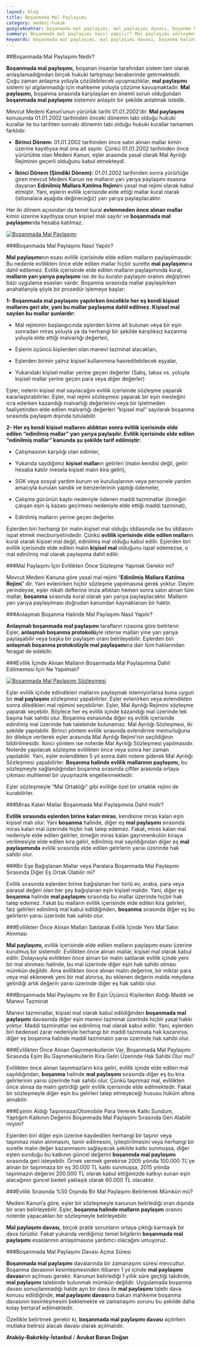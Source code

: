 ```yaml
---
layout: blog
title: Boşanmada Mal Paylaşımı
category: medeni-hukuk
googleAnahtar: boşanmada mal paylaşımı, mal paylaşımı davası, boşanma halinde evlilik mallarının paylaşımı, mal paylaşımı kanunu, boşanma avukatı, bakırköy avukat, ataköy avukat
summary: Boşanmada mal paylaşımı nasıl yapılır? Mal paylaşımı sözleşmesi mümkün mü? Anlaşmalı boşanmada mal paylaşımı nasıl yapılır? Evlenmeden önce alınan mallar ile evlilikten sonra alınan mallar eşler arasında ortak mıdır? Evlilik sırasında miras kalan veya bağışlanan mallar ortak mıdır? evlilikten önce alınan malların kira geliri eşler arasında paylaşıma dahil midir?
keywords: boşanmada mal paylaşımı, mal paylaşımı davası, boşanma halinde evlilik mallarının paylaşımı, mal paylaşımı kanunu, evlenmeden önce alınan mallar, evlilik öncesi alınan mallar, avukat, boşanma avukatı, bakırköy avukat, ataköy avukat, istanbul avukat
---
```

##Boşanmada Mal Paylaşımı Nedir?


**Boşanmada mal paylaşımı,** boşanan insanlar tarafından sistem tam olarak anlaşılamadığından birçok hukuki tartışmayı beraberinde getirmektedir. Çoğu zaman anlaşma yoluyla çözülebilecek uyuşmazlıklar, **mal paylaşımı** sistemi iyi algılanmadığı için mahkeme yoluyla çözüme kavuşmaktadır. **Mal paylaşımı,** boşanma sırasında karşılaşılan en önemli sorun olduğundan **boşanmada mal paylaşımı** sistemini anlaşılır bir şekilde anlatmak istedik.

Mevcut Medeni Kanun’unun yürürlük tarihi 01.01.2002’dir. **Mal paylaşımı** konusunda 01.01.2002 tarihinden önceki dönemin tabi olduğu hukuki kurallar ile bu tarihten sonraki dönemin tabi olduğu hukuki kurallar tamamen farklıdır. 

* **Birinci Dönem:** 01.01.2002 tarihinden önce satın alınan mallar kimin üzerine kayıtlıysa mal ona ait sayılır. Çünkü 01.01.2002 tarihinden önce yürürlükte olan Medeni Kanun, eşler arasında yasal olarak Mal Ayrılığı Rejiminin geçerli olduğunu kabul etmekteydi.

* **İkinci Dönem (Şimdiki Dönem):** 01.01.2002 tarihinden sonra yürürlüğe giren mevcut Medeni Kanun ise malların yarı yarıya paylaşımı esasına dayanan **Edinilmiş Mallara Katılma Rejimi**ni yasal mal rejimi olarak kabul etmiştir. Yani, eşlerin evlilik içerisinde elde ettiği mallar kural olarak (istisnalara aşağıda değineceğiz) yarı yarıya paylaşılacaktır. 

Her iki dönem açısından da temel kural **evlenmeden önce alınan mallar** kimin üzerine kayıtlıysa onun kişisel malı sayılır ve **boşanmada mal paylaşımı**nda hesaba katılmaz.


[![Boşanmada Mal Paylaşımı](http://i.hizliresim.com/j204ZJ.jpg)](https://hizliresim.com/j204ZJ)

###Boşanmada Mal Paylaşımı Nasıl Yapılır?


**Mal paylaşımı**nın esası evlilik içerisinde elde edilen malların paylaşılmasıdır. Bu nedenle evlilikten önce elde edilen mallar hiçbir surette **mal paylaşımı**na dahil edilemez. Evlilik içerisinde elde edilen malların paylaşımında kural, **malların yarı yarıya paylaşımı** ise de bu kuralın paylaşım oranını değiştiren bazı uygulama esasları vardır. Boşanma sırasında mallar paylaşılırken anahatlarıyla şöyle bir prosedür işlemeye başlar:

**1- Boşanmada mal paylaşımı yapılırken öncelikle her eş kendi kişisel mallarını geri alır, yani bu mallar paylaşıma dahil edilmez. Kişisel mal sayılan bu mallar şunlardır:**

* Mal rejiminin başlangıcında eşlerden birine ait bulunan veya bir eşin sonradan miras yoluyla ya da herhangi bir şekilde karşılıksız kazanma yoluyla elde ettiği malvarlığı değerleri,

* Eşlerin üçüncü kişilerden olan manevi tazminat alacakları,

* Eşlerden birinin yalnız kişisel kullanımına hasredilebilecek eşyalar,

* Yukarıdaki kişisel mallar yerine geçen değerler (Satış, takas vs. yoluyla kişisel mallar yerine geçen para veya diğer değerler)

Eşler, nelerin kişisel mal sayılacağını evlilik içerisinde sözleşme yaparak 	kararlaştırabilirler. Eşler, mal rejimi sözleşmesi yaparak bir eşin mesleğini icra ederken 	kazandığı malvarlığı değerlerini veya bir işletmeden faaliyetinden elde edilen malvarlığı 	değerleri “kişisel mal” sayılarak boşanma sırasında paylaşım dışında tutulabilir.	   

**2- Her eş kendi kişisel mallarını aldıktan sonra evlilik içerisinde elde edilen “edinilmiş mallar” yarı yarıya paylaşılır. Evlilik içerisinde elde edilen “edinilmiş mallar” kanunda şu şekilde tarif edilmiştir:**

*	Çalışmasının karşılığı olan edimler,

*	Yukarıda saydığımız **kişisel mallar**ın gelirleri (malın kendisi değil, geliri hesaba katılır mesela kişisel malın kira geliri),

*	SGK veya sosyal yardım kurum ve kuruluşlarının veya personele yardım amacıyla kurulan sandık ve benzerlerinin yaptığı ödemeler,

*	Çalışma gücünün kaybı nedeniyle ödenen maddi tazminatlar (örneğin çalışan eşin iş kazası geçirmesi nedeniyle elde ettiği maddi tazminat),

*	Edinilmiş malların yerine geçen değerler.

Eşlerden biri herhangi bir malın kişisel mal olduğu iddiasında ise bu iddiasını ispat etmek mecburiyetindedir. Çünkü **evlilik içerisinde elde edilen mallar**ın kural olarak kişisel mal değil, edinilmiş mal olduğu kabul edilir. Eşlerden biri evlilik içerisinde elde edilen malın **kişisel mal** olduğunu ispat edemezse, o mal edinilmiş mal olarak paylaşıma dahil edilir.



###Mal Paylaşımı İçin Evlilikten Önce Sözleşme Yapmak Gerekir mi?


Mevcut Medeni Kanuna göre yasal mal rejimi “**Edinilmiş Mallara Katılma Rejimi**” dir. Yani evlenirken hiçbir sözleşme yapılmasına gerek yoktur. Deyim yerindeyse, eşler nikah defterine imza attıktan hemen sonra satın alınan tüm mallar, **boşanma** sırasında kural olarak yarı yarıya paylaşılacaktır.  Malların yarı yarıya paylaşılması doğrudan kanundan kaynaklanan bir haktır.



###Anlaşmalı Boşanma Halinde Mal Paylaşımı Nasıl Yapılır?


**Anlaşmalı boşanmada mal paylaşımı** tarafların rızasına göre belirlenir. Eşler, **anlaşmalı boşanma protokolü**yle isterse malları yine yarı yarıya paylaşabilir veya başka bir paylaşım oranı belrileyebilir. Eşlerden biri **anlaşmalı boşanma protokolüyle mal paylaşamı**na dair tüm haklarından feragat de edebilir.



###Evlilik İçinde Alınan Malların Boşanmada Mal Paylaşımına Dahil Edilmemesi İçin Ne Yapılmalı? 


[![Boşanmada Mal Paylaşımı Sözleşmesi](http://i.hizliresim.com/oZGALb.jpg)](https://hizliresim.com/oZGALb)

Eşler evlilik içinde edindikleri mallarını paylaşmak istemiyorlarsa buna uygun bir **mal paylaşımı** sözleşmesi yapabilirler. Eşler evlenirken veya evlendikten sonra diledikleri mal rejimini seçebilirler. Eşler, Mal Ayrılığı Rejimini sözleşme yaparak seçebilir. Böylece her eş evlilik içinde kazandığı mal üzerinde tek başına hak sahibi olur. Boşanma esnasında diğer eş evlilik içerisinde edinilmiş mal üzerinde hak talebinde bulunamaz. Mal Ayrılığı Sözleşmesi, iki şekilde yapılabilir. Birinci yöntem evlilik sırasında evlendirme memurluğuna bir dilekçe verilerek eşler arasında Mal Ayrılığı Rejimi’nin seçildiğinin bildirilmesidir. İkinci yöntem ise noterde Mal Ayrılığı Sözleşmesi yapılmasıdır. Noterde yapılacak sözleşme evlilikten önce veya sonra her zaman yapılabilir. Yani, eşler evlendikten 5 yıl sonra dahi notere giderek Mal Ayrılığı Sözleşmesi yapabilirler. **Boşanma halinde evlilik mallarının paylaşımı,** bu sözleşmeyle sağlandığından boşanma sırasında çiftler arasında ortaya çıkması muhtemel bir uyuşmazlık engellenmektedir. 

Eşler sözleşmeyle “Mal Ortaklığı” gibi  evliliğe özel bir ortaklık rejimi de kurabilirler.



###Miras Kalan Mallar Boşanmada Mal Paylaşımına Dahil midir?

**Evlilik sırasında eşlerden birine kalan miras**,  kendisine miras kalan eşin kişisel malı olur. Yani **boşanma** halinde, diğer eş **mal paylaşımı** sırasında miras kalan mal üzerinde hiçbir hak talep edemez. Fakat, miras kalan mal nedeniyle elde edilen gelirler, örneğin miras kalan gayrımenkulün kiraya verilmesiyle elde edilen kira geliri, edinilmiş mal sayıldığından diğer eş **mal paylaşımında** evlilik sırasında elde edilen gelirlerin yarısı üzerinde hak sahibi olur.



###Bir Eşe Bağışlanan Mallar veya Paralara Boşanmada Mal Paylaşımı Sırasında Diğer Eş Ortak Olabilir mi?


Evlilik sırasında eşlerden birine bağışlanan her türlü ev, araba, para veya parasal değeri olan her şey  bağışlanan eşin kişisel malıdır. Yani, diğer eş **boşanma** halinde **mal paylaşımı** sırasında bu mallar üzerinde hiçbir hak talep edemez. Fakat bu malların evlilik içerisinde elde edilen kira gelirleri, faiz gelirleri edinilmiş mal kabul edildiğinden, **boşanma** sırasında diğer eş bu gelirlerin yarısı üzerinde hak sahibi olur.


###Evlilikten Önce Alınan Malları Satılarak Evlilik İçinde Yeni Mal Satın Alınması

**Mal paylaşımı,** evlilik içerisinde elde edilen malların paylaşımı esası üzerine kurulmuş bir sistemdir. Evlilikten önce alınan mallar, kişisel mal olarak kabul edilir. Dolayısıyla evlilikten önce alınan bir malın satılarak evlilik içinde yeni bir mal alınması halinde, bu mal üzerinde diğer eşin hak sahibi olması mümkün değildir. Ama evlilikten önce alınan malın değerine, bir miktar para veya mal eklenerek yeni bir mal alınırsa, bu eklenen değerin malda meydana getirdiği artık değerin yarısı üzerinde diğer eş hak sahibi olur.



###Boşanmada Mal Paylaşımı ve Bir Eşin Üçüncü Kişilerden Aldığı Maddi ve Manevi Tazminat

Manevi tazminatlar, kişisel mal olarak kabul edildiğinden **boşanmada mal paylaşımı** davasında diğer eşin manevi tazminat üzerinde hiçbir yasal hakkı yoktur. Maddi tazminatlar ise edinilmiş mal olarak kabul edilir. Yani, eşlerden biri bedensel zarar nedeniyle herhangi bir maddi tazminata hak kazanırsa, diğer eş boşanma halinde maddi tazminatın yarısı üzerinde hak sahibi olur.



###Evlilikten Önce Alınan Gayrımenkullerim Var, Boşanmada Mal Paylaşımı Sırasında Eşim Bu Gayrımenkullerin Kira Geliri Üzerinde Hak Sahibi Olur mu?



Evlilikten önce alınan taşınmazların kira geliri, evlilik içinde elde edilen mal sayıldığından, **boşanma** halinde **mal paylaşımı** sırasında diğer eş bu kira gelirlerinin yarısı üzerinde hak sahibi olur. Çünkü taşınmaz mal, evlilikten önce alınsa da malın getirdiği gelir evlilik içerisinde elde edilmektedir. Fakat bir sözleşmeyle diğer eşin bu gelirleri talep etmeyeceği hususu hüküm altına alınabilir.



###Eşimin Aldığı Taşınmaza/Otomobile Para Vererek Katkı Sundum, Yaptığım Katkının Değerini Boşanmada Mal Paylaşımı Sırasında Geri Alabilir miyim?


Eşlerden biri diğer eşin üzerine kaydedilen herhangi bir taşınır veya taşınmaz malın alınmasını, tamir edilmesini, iyileştirilmesini veya herhangi bir suretle malın değer kazanmasını sağlayacak şekilde katkı sunmuşsa, diğer eşten sunduğu bu katkının güncel değerini **boşanmda mal paylaşımı** sırasında geri isteyebilir. Örnek vermek gerekirse 2005 yılında 100.000 TL'ye alınan bir taşınmaza bir eş 30.000 TL katkı sunmuşsa, 2015 yılında taşınmazın değerini 200.000 TL olarak kabul ettiğimizde katkıyı sunan eşin alacağının güncel bedeli yaklaşık olarak 60.000 TL olacaktır.


###Evlilik Sırasında %50 Dışında Bir Mal Paylaşımı Belirlemek Mümkün mü?


Medeni Kanun’a göre, eşler bir sözleşmeyle kanunun belirlediği oran dışında bir oran belirleyebilir. Eşler, **boşanma halinde malların paylaşım** oranını noterde yapacakları bir sözleşmeyle belirleyebilir.

**Mal paylaşımı davası,** birçok pratik sorunların ortaya çıktığı karmaşık bir dava türüdür. Fakat yukarıda verdiğimiz temel bilgilerin **boşanmada mal paylaşımı** esaslarının anlaşılmasına yardımcı olacağını umuyoruz.

###Boşanmada Mal Paylaşımı Davası Açma Süresi

**Boşanmada mal paylaşımı** davalarında bir zamanaşımı süresi mevcuttur. Boşanma davasının kesinleşmesinden itibaren 1 yıl içinde **mal paylaşımı davası**nın açılması gerekir. Kanunun belirlediği 1 yıllık süre geçtiği takdirde, **mal paylaşımı** talebinde bulunmak mümkün değildir. Uygulamada boşanma davası sonuçlanmadığı halde ayrı bir dava ile **mal paylaşımı** talebi dava konusu edildiğinde, **mal paylaşımı davası**na bakan mahkeme boşanma davasının kesinleşmesini beklemekte ve zamanaşımı sorunu bu şekilde daha kolay bertaraf edilmektedir.

Özellikle belirtmek gerekir ki, **boşanmada mal paylaşımı davası** açılırken mutlaka belirsiz alacak davası olarak açılmalıdır. 


**Ataköy-Bakırköy-İstanbul** / **Avukat Baran Doğan**

